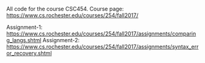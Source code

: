 All code for the course CSC454.
Course page: https://www.cs.rochester.edu/courses/254/fall2017/

Assignment-1: https://www.cs.rochester.edu/courses/254/fall2017/assignments/comparing_langs.shtml
Assignment-2: https://www.cs.rochester.edu/courses/254/fall2017/assignments/syntax_error_recovery.shtml
